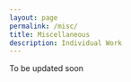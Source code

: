 ```yaml
---
layout: page
permalink: /misc/
title: Miscellaneous
description: Individual Work
---
```


To be updated soon
